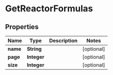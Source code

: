 

# GetReactorFormulas


## Properties

| Name | Type | Description | Notes |
|------------ | ------------- | ------------- | -------------|
|**name** | **String** |  |  [optional] |
|**page** | **Integer** |  |  [optional] |
|**size** | **Integer** |  |  [optional] |




